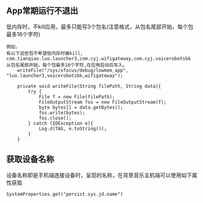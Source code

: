 ## App常期运行不退出
低内存时，不kill应用，最多只能写3个包名(注意格式，从包名尾部开始，每个包最多16个字符)
```
例如，
有以下这些包不希望低内存时被kill, com.tianqiao.luo.launcher3,com.cyj.wifigateway,com.cyj.voicerobotsbk
从包名尾部开始，每个包最多16个字符,在应用启动后写入。
    writeFile("/sys/xfocus/debug/lowmem_app", "luo.launcher3,voicerobotsbk,wifigateway");

    private void writeFile(String filePath, String data){
        try {
            File f = new File(filePath);
            FileOutputStream fos = new FileOutputStream(f);
            byte bytes[] = data.getBytes();
            fos.write(bytes);
            fos.close();
        } catch (IOException e){
            Log.d(TAG, e.toString());
        }
    }
```

## 获取设备名称
设备名称即是手机端连接设备时，呈现的名称，在背景音乐主机端可以使用如下属性获取
```
SystemProperties.get("persist.sys.jd.name") 
```
